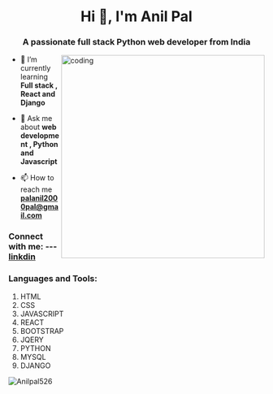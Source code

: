 <h1 align="center">Hi 👋, I'm Anil Pal</h1>
<h3 align="center">A passionate full stack Python web developer from India</h3>
<img align="right" width=400 alt="coding" src="https://miro.medium.com/v2/resize:fit:1400/1*K_B9fk4OLex0SizoDAUC3w.jpeg">

- 🌱 I’m currently learning **Full stack , React and Django**

- 💬 Ask me about **web development , Python and Javascript**

- 📫 How to reach me **palanil2000pal@gmail.com**

<h3 align="left">Connect with me:  ---<a href="https://www.linkedin.com/in/anil-pal-121b42280/">linkdin</a></h3>
<p align="left">
</p>

<h3 align="left">Languages and Tools:</h3>
<ol>
  <li>HTML</li>
  <li>CSS</li>
  <li>JAVASCRIPT</li>
  <li>REACT</li>
  <li>BOOTSTRAP</li>
  <li>JQERY</li>
  <li>PYTHON</li>
  <li>MYSQL</li>
   <li>DJANGO</li>
  
</ol>

<p><img align="center" src="https://github-readme-stats.vercel.app/api/top-langs?username=Anilpal526&show_icons=true&locale=en&layout=compact" alt="Anilpal526" /></p>
